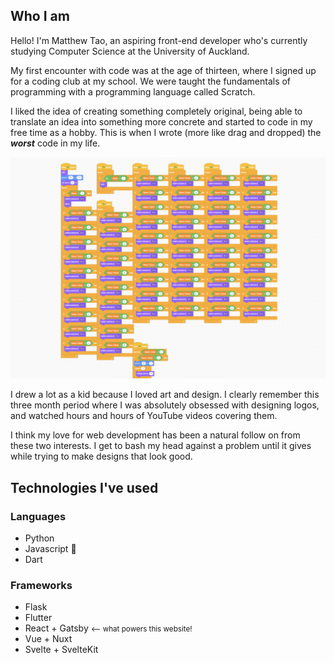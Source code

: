 ## Who I am

Hello! I'm Matthew Tao, an aspiring front-end developer who's currently studying Computer Science at the University of Auckland.

My first encounter with code was at the age of thirteen, where I signed up for a coding club at my school. We were taught the fundamentals of programming with a programming language called Scratch.

I liked the idea of creating something completely original, being able to translate an idea into something more concrete and started to code in my free time as a hobby. This is when I wrote (more like drag and dropped) the **_worst_** code in my life.

![If only I knew what a function was...](./scratch.png)

I drew a lot as a kid because I loved art and design. I clearly remember this three month period where I was absolutely obsessed with designing logos, and watched hours and hours of YouTube videos covering them.

I think my love for web development has been a natural follow on from these two interests. I get to bash my head against a problem until it gives while trying to make designs that look good.

## Technologies I've used

### Languages

- Python
- Javascript 💖
- Dart

### Frameworks

- Flask
- Flutter
- React + Gatsby <small><-- what powers this website!</small>
- Vue + Nuxt
- Svelte + SvelteKit
